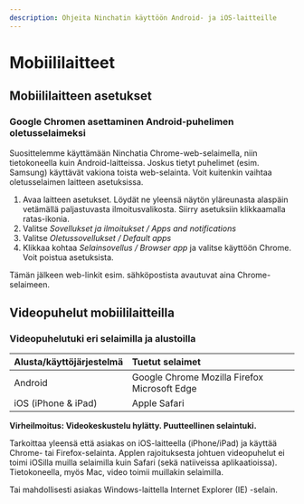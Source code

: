 ```yaml
---
description: Ohjeita Ninchatin käyttöön Android- ja iOS-laitteille
---
```


# Mobiililaitteet

## Mobiililaitteen asetukset

### Google Chromen asettaminen Android-puhelimen oletusselaimeksi 

Suosittelemme käyttämään Ninchatia Chrome-web-selaimella, niin tietokoneella kuin Android-laitteissa. Joskus tietyt puhelimet \(esim. Samsung\) käyttävät vakiona toista web-selainta. Voit kuitenkin vaihtaa oletusselaimen laitteen asetuksissa.

1. Avaa laitteen asetukset. Löydät ne yleensä näytön yläreunasta alaspäin vetämällä paljastuvasta ilmoitusvalikosta. Siirry asetuksiin klikkaamalla ratas-ikonia.
2. Valitse _Sovellukset ja ilmoitukset / Apps and notifications_
3. Valitse _Oletussovellukset / Default apps_
4. Klikkaa kohtaa _Selainsovellus / Browser app_ ja valitse käyttöön Chrome. Voit poistua asetuksista.

Tämän jälkeen web-linkit esim. sähköpostista avautuvat aina Chrome-selaimeen.

## Videopuhelut mobiililaitteilla

### Videopuhelutuki eri selaimilla ja alustoilla

| Alusta/käyttöjärjestelmä | Tuetut selaimet |
| :--- | :--- |
| Android | Google Chrome Mozilla Firefox Microsoft Edge |
| iOS \(iPhone & iPad\) | Apple Safari |

**Virheilmoitus: Videokeskustelu hylätty. Puutteellinen selaintuki.**

Tarkoittaa yleensä että asiakas on iOS-laitteella \(iPhone/iPad\) ja käyttää Chrome- tai Firefox-selainta. Applen rajoituksesta johtuen videopuhelut ei toimi iOSilla muilla selaimilla kuin Safari \(sekä natiiveissa aplikaatioissa\). Tietokoneella, myös Mac, video toimii muillakin selaimilla. 

Tai mahdollisesti asiakas Windows-laittella Internet Explorer \(IE\) -selain. 

